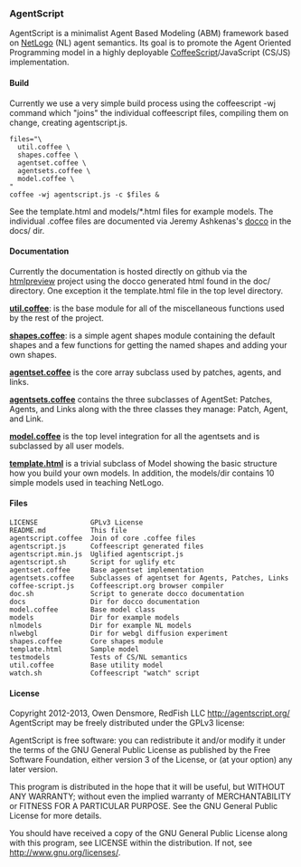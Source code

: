 ### AgentScript

AgentScript is a minimalist Agent Based Modeling (ABM) framework based on [NetLogo](http://ccl.northwestern.edu/netlogo/) (NL) agent semantics.  Its goal is to promote the Agent Oriented Programming model in a highly deployable [CoffeeScript](http://coffeescript.org/)/JavaScript (CS/JS) implementation.

#### Build

Currently we use a very simple build process using the coffeescript -wj
command which "joins" the individual coffeescript files, compiling
them on change, creating agentscript.js.

    files="\
      util.coffee \
      shapes.coffee \
      agentset.coffee \
      agentsets.coffee \
      model.coffee \
    "
    coffee -wj agentscript.js -c $files &

See the template.html and models/*.html files for example models.  The individual
.coffee files are documented via Jeremy Ashkenas's
[docco](http://jashkenas.github.com/docco/) in the docs/ dir.


#### Documentation

Currently the documentation is hosted directly on github via the [htmlpreview](https://github.com/htmlpreview/htmlpreview.github.com) project using the docco generated html found in the doc/ directory.  One exception it the template.html file in the top level directory.

[**util.coffee**](http://htmlpreview.github.com/?https://raw.github.com/backspaces/agentscript/master/docs/util.html): is the base module for all of the miscellaneous functions used by the rest of the project.

[**shapes.coffee**](http://htmlpreview.github.com/?https://raw.github.com/backspaces/agentscript/master/docs/shapes.html): is a simple agent shapes module containing the default shapes and a few functions for getting the named shapes and adding your own shapes.

[**agentset.coffee**](http://htmlpreview.github.com/?https://raw.github.com/backspaces/agentscript/master/docs/agentset.html) is the core array subclass used by patches, agents, and links.

[**agentsets.coffee**](http://htmlpreview.github.com/?https://raw.github.com/backspaces/agentscript/master/docs/agentsets.html) contains the three subclasses of AgentSet: Patches, Agents, and Links along with the three classes they manage: Patch, Agent, and Link.

[**model.coffee**](http://htmlpreview.github.com/?https://raw.github.com/backspaces/agentscript/master/docs/model.html) is the top level integration for all the agentsets and is subclassed by all user models.

[**template.html**](http://htmlpreview.github.com/?https://raw.github.com/backspaces/agentscript/master/template.html) is a trivial subclass of Model showing the basic structure how you build your own models.  In addition, the models/dir contains 10 simple models used in teaching NetLogo.



#### Files

    LICENSE             GPLv3 License
    README.md           This file
    agentscript.coffee  Join of core .coffee files
    agentscript.js      Coffeescript generated files
    agentscript.min.js  Uglified agentscript.js
    agentscript.sh      Script for uglify etc
    agentset.coffee     Base agentset implementation
    agentsets.coffee    Subclasses of agentset for Agents, Patches, Links
    coffee-script.js    Coffeescript.org browser compiler
    doc.sh              Script to generate docco documentation
    docs                Dir for docco documentation
    model.coffee        Base model class
    models              Dir for example models
    nlmodels            Dir for example NL models
    nlwebgl             Dir for webgl diffusion experiment
    shapes.coffee       Core shapes module
    template.html       Sample model
    testmodels          Tests of CS/NL semantics
    util.coffee         Base utility model
    watch.sh            Coffeescript "watch" script

#### License

Copyright 2012-2013, Owen Densmore, RedFish LLC http://agentscript.org/<br>
AgentScript may be freely distributed under the GPLv3 license:

AgentScript is free software: you can redistribute it and/or modify
it under the terms of the GNU General Public License as published by
the Free Software Foundation, either version 3 of the License, or
(at your option) any later version.

This program is distributed in the hope that it will be useful,
but WITHOUT ANY WARRANTY; without even the implied warranty of
MERCHANTABILITY or FITNESS FOR A PARTICULAR PURPOSE.  See the
GNU General Public License for more details.

You should have received a copy of the GNU General Public License
along with this program, see LICENSE within the distribution.
If not, see <http://www.gnu.org/licenses/>.

